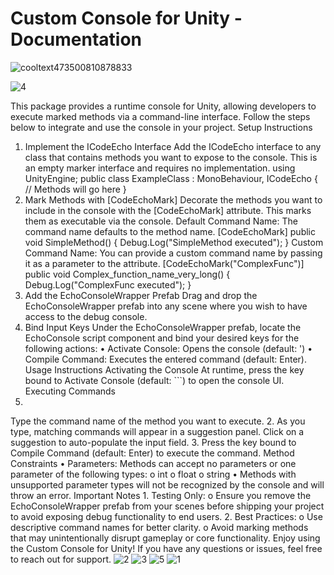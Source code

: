 # Custom Console for Unity - Documentation


![cooltext473500810878833](https://github.com/user-attachments/assets/d151a007-28fc-49df-8599-3a421c725731)

![4](https://github.com/user-attachments/assets/eab48a17-34ca-44f9-b90f-468a39a1a6bc)

This package provides a runtime console for Unity, allowing developers to execute marked methods via a command-line interface. Follow the steps below to integrate and use the console in your project.
Setup Instructions
1. Implement the ICodeEcho Interface
Add the ICodeEcho interface to any class that contains methods you want to expose to the console. This is an empty marker interface and requires no implementation.
using UnityEngine;
public class ExampleClass : MonoBehaviour, ICodeEcho
{
// Methods will go here
}
2. Mark Methods with [CodeEchoMark]
Decorate the methods you want to include in the console with the [CodeEchoMark] attribute. This marks them as executable via the console.
Default Command Name:
The command name defaults to the method name.
[CodeEchoMark]
public void SimpleMethod()
{
Debug.Log("SimpleMethod executed");
}
Custom Command Name:
You can provide a custom command name by passing it as a parameter to the attribute.
[CodeEchoMark("ComplexFunc")]
public void Complex_function_name_very_long()
{
Debug.Log("ComplexFunc executed");
}
3. Add the EchoConsoleWrapper Prefab
Drag and drop the EchoConsoleWrapper prefab into any scene where you wish to have access to the debug console.
4. Bind Input Keys
Under the EchoConsoleWrapper prefab, locate the EchoConsole script component and bind your desired keys for the following actions:
•
Activate Console: Opens the console (default: ')
•
Compile Command: Executes the entered command (default: Enter).
Usage Instructions
Activating the Console
At runtime, press the key bound to Activate Console (default: ```) to open the console UI.
Executing Commands
1.
Type the command name of the method you want to execute.
2.
As you type, matching commands will appear in a suggestion panel. Click on a suggestion to auto-populate the input field.
3.
Press the key bound to Compile Command (default: Enter) to execute the command.
Method Constraints
•
Parameters: Methods can accept no parameters or one parameter of the following types:
o
int
o
float
o
string
•
Methods with unsupported parameter types will not be recognized by the console and will throw an error.
Important Notes
1.
Testing Only:
o
Ensure you remove the EchoConsoleWrapper prefab from your scenes before shipping your project to avoid exposing debug functionality to end users.
2.
Best Practices:
o
Use descriptive command names for better clarity.
o
Avoid marking methods that may unintentionally disrupt gameplay or core functionality.
Enjoy using the Custom Console for Unity! If you have any questions or issues, feel free to reach out for support.
![2](https://github.com/user-attachments/assets/79803d10-7b43-4f36-86e0-d74c2286fd00)
![3](https://github.com/user-attachments/assets/9655f309-e249-4273-bf29-e0a5444a33ec)
![5](https://github.com/user-attachments/assets/cc1fcac4-6647-4701-a0c1-dfafabc5483a)
![1](https://github.com/user-attachments/assets/cd736441-5281-4e2a-a3a7-b53bf53275d6)


